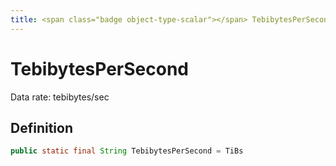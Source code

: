 ```yaml
---
title: <span class="badge object-type-scalar"></span> TebibytesPerSecond
---
```

# <span class="badge object-type-scalar"></span> TebibytesPerSecond

Data rate: tebibytes/sec

## Definition

```java
public static final String TebibytesPerSecond = TiBs
```
